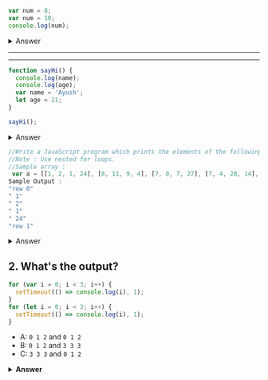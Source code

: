 

``` javascript 
var num = 8;
var num = 10;
console.log(num);
```
<details >
<summary>
Answer
</summary>

Answer 10 **Explanation — **With the var keyword, you can declare multiple variables with the same name. The variable will then hold the latest value. You cannot do this with let or const since they're block-scoped.
</details>

---
---

``` javascript 
function sayHi() {
  console.log(name);
  console.log(age);
  var name = 'Ayush';
  let age = 21;
}

sayHi();
```
<details >
<summary>
Answer
</summary>
Answer undefined and ReferenceError **Explanation — **Within the function, we first declare the name variable with the var keyword. This means that the variable gets hoisted (memory space is set up during the creation phase) with the default value of undefined, until we actually get to the line where we define the variable. We haven't defined the variable yet on the line where we try to log the name variable, so it still holds the value of undefined.

Variables with the let keyword (and const) are hoisted, but unlike var, don't get initialized. They are not accessible before the line we declare (initialize) them. This is called the "temporal dead zone". When we try to access the variables before they are declared, JavaScript throws a ReferenceError.
</details>

``` javascript 
//Write a JavaScript program which prints the elements of the following array
//Note : Use nested for loops.
//Sample array :
 var a = [[1, 2, 1, 24], [8, 11, 9, 4], [7, 0, 7, 27], [7, 4, 28, 14], [3, 10, 26, 7]];
Sample Output :
"row 0"
" 1"
" 2"
" 1"
" 24"
"row 1"
```

<details >
<summary>
Answer
</summary>
Answer / 

```javascript

var a = [
   [1, 2, 1, 24],
  [8, 11, 9, 4],
   [7, 0, 7, 27],
   [7, 4, 28, 14],
   [3, 10, 26, 7],
 ];
 for (let i in a) {
  console.log("row" + a[i]);
  for (let j in a[i]) {
     console.log(a[i][j]);
  }
}
```
</details>

## 2. What's the output?

```javascript
for (var i = 0; i < 3; i++) {
  setTimeout(() => console.log(i), 1);
}
for (let i = 0; i < 3; i++) {
  setTimeout(() => console.log(i), 1);
}
```

- A: `0 1 2` and `0 1 2`
- B: `0 1 2` and `3 3 3`
- C: `3 3 3` and `0 1 2`

<details><summary><b>Answer</b></summary>
<p>

#### Answer: C

Because of the event queue in JavaScript, the `setTimeout` callback function is called _after_ the loop has been executed. Since the variable `i` in the first loop was declared using the `var` keyword, this value was global. During the loop, we incremented the value of `i` by `1` each time, using the unary operator `++`. By the time the `setTimeout` callback function was invoked, `i` was equal to `3` in the first example.

In the second loop, the variable `i` was declared using the `let` keyword: variables declared with the `let` (and `const`) keyword are block-scoped (a block is anything between `{ }`). During each iteration, `i` will have a new value, and each value is scoped inside the loop.

</p>
</details>